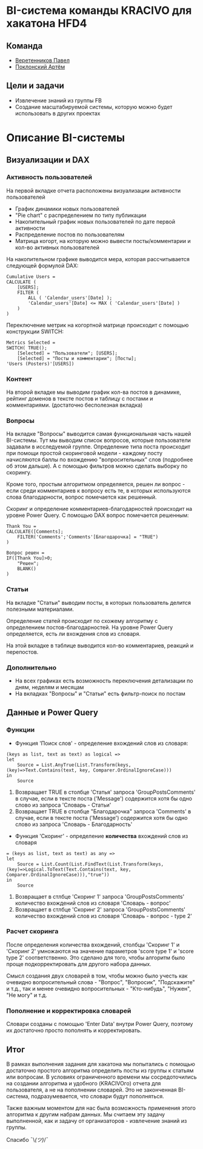 # BI-система команды KRACIVO для хакатона HFD4

## Команда
+ [Веретенников Павел](https://www.facebook.com/PavelVeret)
+ [Поклонский Артём](https://www.facebook.com/poclonsky)

## Цели и задачи
+ Извлечение знаний из группы FB
+ Создание масштабируемой системы, которую можно будет использовать в других проектах

# Описание BI-системы
## Визуализации и DAX
### Активность пользователей
На первой вкладке отчета расположены визуализации активности пользователей
+ График динамики новых пользователей
+ "Pie chart" с распределением по типу публикации
+ Накопительный график новых пользователей по дате первой активности
+ Распределение постов по пользователям
+ Матрица когорт, на которую можно вывести посты/комментарии и кол-во активных пользователей

На накопительном графике выводится мера, которая рассчитывается следующей формулой DAX:
```dax
Cumulative Users = 
CALCULATE (
    [USERS];
    FILTER (
        ALL ( 'Calendar_users'[Date] );
        'Calendar_users'[Date] <= MAX ( 'Calendar_users'[Date] )
    )
)
```
Переключение метрик на когортной матрице происходит с помощью конструкции SWITCH:
```
Metrics Selected = 
SWITCH( TRUE();
    [Selected] = "Пользователи"; [USERS];
    [Selected] = "Посты и комментарии"; [Посты];
'Users (Posters)'[USERS])
```

### Контент
На второй вкладке мы выводим график кол-ва постов в динамике, рейтинг доменов в тексте постов и таблицу с постами и комментариями. (достаточно бесполезная вкладка)

### Вопросы
На вкладке "Вопросы" выводится самая функциональная часть нашей BI-системы. Тут мы выводим список вопросов, которые пользователи задавали в исследуемой группе. Определение типа поста происходит при помощи простой скоринговой модели - каждому посту начисляются баллы по вхождению "вопросительных" слов (подробнее об этом дальше). А с помощью фильтров можно сделать выборку по скорингу.

Кроме того, простым алгоритмом определяется, решен ли вопрос - если среди комментариев к вопросу есть те, в которых используются слова благодарности, вопрос помечается как решенный.

Скоринг и определение комментариев-благодарностей происходит на уровне Power Query. С помощью DAX вопрос помечается решенным:

```
Thank You = 
CALCULATE([Comments];
    FILTER('Comments';'Comments'[Благодарочка] = "TRUE")
)
```
```
Вопрос решен = 
IF([Thank You]>0;
    "Решен";
    BLANK()
)
```

### Статьи
На вкладке "Статьи" выводим посты, в которых пользователь делится полезными материалами.

Определение статей происходит по схожему алгоритму с определением постов-благодарностей. На уровне Power Query определяется, есть ли вхождения слов из словаря. 

На этой вкладке в таблице выводится кол-во комментариев, реакций и перепостов.

### Дополнительно 
+ На всех графиках есть возможность переключения детализации по дням, неделям и месяцам
+ На вкладках "Вопросы" и "Статьи" есть фильтр-поиск по постам


## Данные и Power Query
### Функции
+ Функция 'Поиск слов' - определение вхождений слов из словаря:
```
(keys as list, text as text) as logical =>
let
    Source = List.AnyTrue(List.Transform(keys, (key)=>Text.Contains(text, key, Comparer.OrdinalIgnoreCase)))
in
    Source
```
1. Возвращает TRUE в столбце  'Статья' запроса 'GroupPostsComments' в случае, если в тексте поста ('Message') содержится хотя бы одно слово из запроса 'Словарь - Статьи'
2. Возвращает TRUE в столбце "Благодарочка" запроса 'Comments' в случае, если в тексте поста ('Message') содержится хотя бы одно слово из запроса 'Словарь - Благодарность'

+ Функция 'Скоринг' - определение **количества** вхождений слов из словаря

```
= (keys as list, text as text) as any =>
let
    Source = List.Count(List.FindText(List.Transform(keys, (key)=>Logical.ToText(Text.Contains(text, key, Comparer.OrdinalIgnoreCase))),"true"))
in
    Source
```
1. Возвращает в стлбце 'Скоринг 1' запроса 'GroupPostsComments' количество вхождений слов из словаря 'Словарь - вопрос'
2. Возвращает в стлбце 'Скоринг 2' запроса 'GroupPostsComments' количество вхождений слов из словаря 'Словарь - вопрос - type 2'

### Расчет скоринга
После определения количества вхождений, столбцы 'Скоринг 1' и 'Скоринг 2' умножаются на значение параметров 'score type 1'  и 'score type 2' соответственно. Это сделано для того, чтобы алгоритм было проще подкорректировать для другого набора данных.

Смысл создания двух словарей в том, чтобы можно было учесть как очевидно вопросительный слова - "Вопрос", "Вопросик", "Подскажите" и т.д., так и менее очевидно вопросительных - "Кто-нибудь", "Нужен", "Не могу" и т.д.

### Пополнение и корректировка словарей
Словари созданы с помощью 'Enter Data' внутри Power Query, поэтому их достаточно просто пополнять и корректировать.

## Итог
В рамках выполнения задания для хакатона мы попытались с помощью достаточно простого алгоритма определить посты из группы к статьям или вопросам. В условиях ограниченного времени мы сосредоточились на создании алгоритма и удобного (KRACIVOго) отчета для пользователя, а не на пополнении словарей. Это не законченная BI-система, подразумевается, что словари будут пополняться.

Также важным моментом для нас была возможность применения этого алгоритма к другим набрам данных. Мы считаем эту задачу выполненной, как и задачу от организаторов - извлечение знаний из группы.


Спасибо ¯\\_(ツ)_/¯

